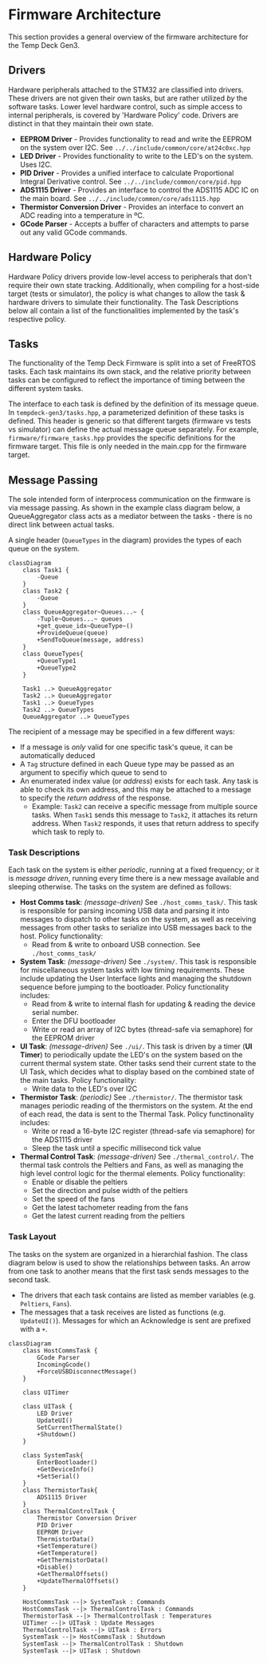 # Firmware Architecture
This section provides a general overview of the firmware architecture for the Temp Deck Gen3.

## Drivers
Hardware peripherals attached to the STM32 are classified into drivers. These drivers are not given their own tasks, but are rather utilized _by_ the software tasks. Lower level hardware control, such as simple access to internal peripherals, is covered by 'Hardware Policy' code. Drivers are distinct in that they maintain their own state.

- __EEPROM Driver__ - Provides functionality to read and write the EEPROM on the system over I2C. See `../../include/common/core/at24c0xc.hpp`
- __LED Driver__ - Provides functionality to write to the LED's on the system. Uses I2C.
- __PID Driver__ - Provides a unified interface to calculate Proportional Integral Derivative control. See `../../include/common/core/pid.hpp`
- __ADS1115 Driver__ - Provides an interface to control the ADS1115 ADC IC on the main board. See `../../include/common/core/ads1115.hpp`
- __Thermistor Conversion Driver__ - Provides an interface to convert an ADC reading into a temperature in ºC.
- __GCode Parser__ - Accepts a buffer of characters and attempts to parse out any valid GCode commands.

## Hardware Policy
Hardware Policy drivers provide low-level access to peripherals that don't require their own state tracking. Additionally, when compiling for a host-side target (tests or simulator), the policy is what changes to allow the task & hardware drivers to simulate their functionality. The Task Descriptions below all contain a list of the functionalities implemented by the task's respective policy.

## Tasks
The functionality of the Temp Deck Firmware is split into a set of FreeRTOS tasks. Each task maintains its own stack, and the relative priority between tasks can be configured to reflect the importance of timing between the different system tasks.

The interface to each task is defined by the definition of its message queue. In `tempdeck-gen3/tasks.hpp`, a parameterized definition of these tasks is defined. This header is generic so that different targets (firmware vs tests vs simulator) can define the actual message queue separately. For example, `firmware/firmware_tasks.hpp` provides the specific definitions for the firmware target. This file is only needed in the main.cpp for the firmware target.


## Message Passing
The sole intended form of interprocess communication on the firmware is via message passing. As shown in the example class diagram below, a QueueAggregator class acts as a mediator between the tasks - there is no direct link between actual tasks.

A single header (`QueueTypes` in the diagram) provides the types of each queue on the system. 

```mermaid
classDiagram
    class Task1 {
        -Queue
    }
    class Task2 {
        -Queue
    }
    class QueueAggregator~Queues...~ {
        -Tuple~Queues...~ queues
        +get_queue_idx~QueueType~()
        +ProvideQueue(queue)
        +SendToQueue(message, address)
    }
    class QueueTypes{
        +QueueType1
        +QueueType2
    }

    Task1 ..> QueueAggregator
    Task2 ..> QueueAggregator
    Task1 ..> QueueTypes
    Task2 ..> QueueTypes
    QueueAggregator ..> QueueTypes
```

The recipient of a message may be specified in a few different ways:
- If a message is _only_ valid for one specific task's queue, it can be automatically deduced
- A `Tag` structure defined in each Queue type may be passed as an argument to specifiy which queue to send to
- An enumerated index value (or _address_) exists for each task. Any task is able to check its own address, and this may be attached to a message to specify the _return address_ of the response.
  - Example: `Task2` can receive a specific message from multiple source tasks. When `Task1` sends this message to `Task2`, it attaches its return address. When `Task2` responds, it uses that return address to specify which task to reply to.

### Task Descriptions
Each task on the system is either _periodic_, running at a fixed frequency; or it is _message driven_, running every time there is a new message available and sleeping otherwise. The tasks on the system are defined as follows:

- __Host Comms task__: _(message-driven)_ See `./host_comms_task/`. This task is responsible for parsing incoming USB data and parsing it into messages to dispatch to other tasks on the system, as well as receiving messages from other tasks to serialize into USB messages back to the host. Policy functionality:
  - Read from & write to onboard USB connection. See `./host_comms_task/`
- __System Task__: _(message-driven)_ See `./system/`. This task is responsible for miscellaneous system tasks with low timing requirements. These include updating the User Interface lights and managing the shutdown sequence before jumping to the bootloader. Policy functionality includes:
  - Read from & write to internal flash for updating & reading the device serial number. 
  - Enter the DFU bootloader
  - Write or read an array of I2C bytes (thread-safe via semaphore) for the EEPROM driver
- __UI Task__: _(message-driven)_ See `./ui/`. This task is driven by a timer (__UI Timer__) to periodically update the LED's on the system based on the current thermal system state. Other tasks send their current state to the UI Task, which decides what to display based on the combined state of the main tasks. Policy functionality:
  - Write data to the LED's over I2C
- __Thermistor Task__: _(periodic)_ See `./thermistor/`. The thermistor task manages periodic reading of the thermistors on the system. At the end of each read, the data is sent to the Thermal Task. Policy functinonality includes:
  - Write or read a 16-byte I2C register (thread-safe via semaphore) for the ADS1115 driver
  - Sleep the task until a specific millisecond tick value
- __Thermal Control Task__: _(message-driven)_ See `./thermal_control/`. The thermal task controls the Peltiers and Fans, as well as managing the high level control logic for the thermal elements. Policy functionality:
  - Enable or disable the peltiers
  - Set the direction and pulse width of the peltiers
  - Set the speed of the fans
  - Get the latest tachometer reading from the fans
  - Get the latest current reading from the peltiers

### Task Layout

The tasks on the system are organized in a hierarchial fashion. The class diagram below is used to show the relationships between tasks. An arrow from one task to another means that the first task sends messages to the second task.

- The drivers that each task contains are listed as member variables (e.g. `Peltiers`, `Fans`).
- The messages that a task receives are listed as functions (e.g. `UpdateUI()`). Messages for which an Acknowledge is sent are prefixed with a `+`.

```mermaid
classDiagram
    class HostCommsTask {
        GCode Parser
        IncomingGcode()
        +ForceUSBDisconnectMessage()
    }

    class UITimer

    class UITask {
        LED Driver
        UpdateUI()
        SetCurrentThermalState()
        +Shutdown()
    }

    class SystemTask{
        EnterBootloader()
        +GetDeviceInfo()
        +SetSerial()
    }
    class ThermistorTask{
        ADS1115 Driver
    }
    class ThermalControlTask {
        Thermistor Conversion Driver
        PID Driver
        EEPROM Driver
        ThermistorData()
        +SetTemperature()
        +GetTemperature()
        +GetThermistorData()
        +Disable()
        +GetThermalOffsets()
        +UpdateThermalOffsets()
    }

    HostCommsTask --|> SystemTask : Commands
    HostCommsTask --|> ThermalControlTask : Commands
    ThermistorTask --|> ThermalControlTask : Temperatures
    UITimer --|> UITask : Update Messages
    ThermalControlTask --|> UITask : Errors
    SystemTask --|> HostCommsTask : Shutdown
    SystemTask --|> ThermalControlTask : Shutdown
    SystemTask --|> UITask : Shutdown
```
